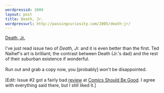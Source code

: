 ```yaml
---
wordpressid: 1604
layout: post
title: Death, Jr.
wordpressurl: http://passingcuriosity.com/2005/death-jr/
---
```

<a href="http://deathjr.com/comic.html">Death, Jr.</a><br /><br />I've just read issue two of <span style="font-style: italic;">Death, Jr.</span> and it is even better than the first. Ted Naihef's art is brilliant; the contrast between Death (Jr.'s dad) and the rest of their suburban existence if wonderful.<br /><br />Run out and grab a copy now, you [probably] won't be disappointed.<br /><br />[Edit: Issue #2 got a fairly bad <a href="http://goodcomics.blogspot.com/2005/06/three-615-books-that-i-read-so-that.html">review</a> at <a href="http://goodcomics.blogspot.com/">Comics Should Be Good</a>. I agree with everything said there, but I still liked it.]
